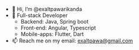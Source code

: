 - 👋 Hi, I’m @exaltpawarikanda
- 🌱 Full-stack Developer
    * Backend: Java, Spring boot
    * Front-end: Angular, Typescript
    * Mobile-apps: Flutter, Dart
- 📫 Reach me on my email: exaltpawa@gmail.com

<!---
exaltpawarikanda/exaltpawarikanda is a ✨ special ✨ repository because its `README.md` (this file) appears on your GitHub profile.
You can click the Preview link to take a look at your changes.
--->
